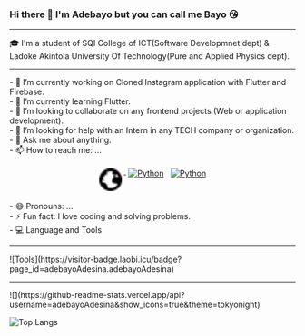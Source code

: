 ### Hi there  👋 I'm Adebayo but you can call me Bayo 😘
<hr>
🎓 I'm a student of SQI College of ICT(Software Developmnet dept) & Ladoke Akintola University Of Technology(Pure and Applied Physics dept).

<hr>
- 🔭 I’m currently working on Cloned Instagram application with Flutter and Firebase. <br>
- 🌱 I’m currently learning Flutter. <br>
- 👯 I’m looking to collaborate on any frontend projects (Web or application development). <br>
- 🤔 I’m looking for help with an Intern in any TECH company or organization. <br>
- 💬 Ask me about anything. <br>
- 📫 How to reach me: ... <br>
      <p align="center">
        <a href="" target="_blank" rel="noopener noreferrer"> <img src="https://raw.githubusercontent.com/iconic/open-iconic/master/svg/globe.svg" alt="Python" height="40" style="vertical-align:top; margin:4px"> </a>
        <a href="https://www.linkedin.com/in/adebayo-adesina-547491206/" target="_blank" rel="noopener noreferrer"> <img src="https://cdn.jsdelivr.net/npm/simple-icons@v3/icons/linkedin.svg" alt="Python" height="40" style="vertical-align:top; margin:4px"></a>
        <a href="mailto:adebayoadesina789@gmail.com"> <img src="https://cdn.jsdelivr.net/npm/simple-icons@v3/icons/gmail.svg" alt="Python" height="40" style="vertical-align:top; margin:4px"></a>
      </p>
- 😄 Pronouns: ... <br>
- ⚡ Fun fact: I love coding and solving problems. <br>
- 💻 Language and Tools <br>
<hr>
  ![Tools](https://visitor-badge.laobi.icu/badge?page_id=adebayoAdesina.adebayoAdesina) <br>
<hr>
![](https://github-readme-stats.vercel.app/api?username=adebayoAdesina&show_icons=true&theme=tokyonight) <br>

![Top Langs](https://github-readme-stats.vercel.app/api/top-langs/?username=adebayoAdesina&theme=tokyonight)
